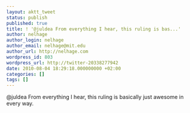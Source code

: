 ```yaml
---
layout: aktt_tweet
status: publish
published: true
title: ! '@juldea From everything I hear, this ruling is bas...'
author: nelhage
author_login: nelhage
author_email: nelhage@mit.edu
author_url: http://nelhage.com
wordpress_id: 803
wordpress_url: http://twitter-20338277942
date: 2010-08-04 18:29:18.000000000 +02:00
categories: []
tags: []
---
```

@juldea From everything I hear, this ruling is basically just awesome in every way.
